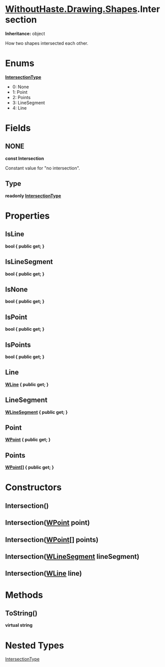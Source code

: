 # [WithoutHaste.Drawing.Shapes](TableOfContents.WithoutHaste.Drawing.Shapes.md).Intersection

**Inheritance:** object  

How two shapes intersected each other.  

# Enums

**[IntersectionType](WithoutHaste.Drawing.Shapes.Intersection.IntersectionType.md)**  
  

* 0: None  
* 1: Point  
* 2: Points  
* 3: LineSegment  
* 4: Line  

# Fields

## NONE

**const Intersection**  

Constant value for "no intersection".  

## Type

**readonly [IntersectionType](WithoutHaste.Drawing.Shapes.Intersection.IntersectionType.md)**  

# Properties

## IsLine

**bool { public get; }**  

## IsLineSegment

**bool { public get; }**  

## IsNone

**bool { public get; }**  

## IsPoint

**bool { public get; }**  

## IsPoints

**bool { public get; }**  

## Line

**[WLine](WithoutHaste.Drawing.Shapes.WLine.md) { public get; }**  

## LineSegment

**[WLineSegment](WithoutHaste.Drawing.Shapes.WLineSegment.md) { public get; }**  

## Point

**[WPoint](WithoutHaste.Drawing.Shapes.WPoint.md) { public get; }**  

## Points

**[WPoint[]](WithoutHaste.Drawing.Shapes.WPoint.md) { public get; }**  

# Constructors

## Intersection()

## Intersection([WPoint](WithoutHaste.Drawing.Shapes.WPoint.md) point)

## Intersection([WPoint[]](WithoutHaste.Drawing.Shapes.WPoint.md) points)

## Intersection([WLineSegment](WithoutHaste.Drawing.Shapes.WLineSegment.md) lineSegment)

## Intersection([WLine](WithoutHaste.Drawing.Shapes.WLine.md) line)

# Methods

## ToString()

**virtual string**  

# Nested Types

[IntersectionType](WithoutHaste.Drawing.Shapes.Intersection.IntersectionType.md)  
  

